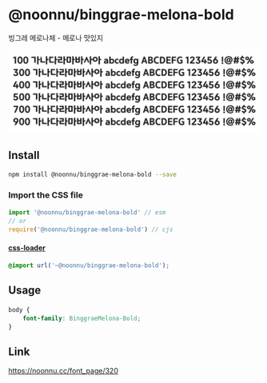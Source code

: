 # @noonnu/binggrae-melona-bold

빙그레 메로나체 - 메로나 맛있지

![example](./example.png)

## Install

```bash
npm install @noonnu/binggrae-melona-bold --save
```

### Import the CSS file

```js
import '@noonnu/binggrae-melona-bold' // esm
// or
require('@noonnu/binggrae-melona-bold') // cjs
```

#### [css-loader](https://github.com/webpack-contrib/css-loader)

```css
@import url('~@noonnu/binggrae-melona-bold');
```

## Usage

```css
body {
    font-family: BinggraeMelona-Bold;
}
```

## Link

https://noonnu.cc/font_page/320
